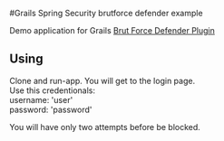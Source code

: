 #Grails Spring Security brutforce defender example

Demo application for Grails [Brut Force Defender Plugin](https://github.com/grygoriy/bruteforcedefender)

## Using
Clone and run-app. You will get to the login page.<br/>
Use this credentionals:<br/>
username: 'user'<br/>
password: 'password'

You will have only two attempts before be blocked.
